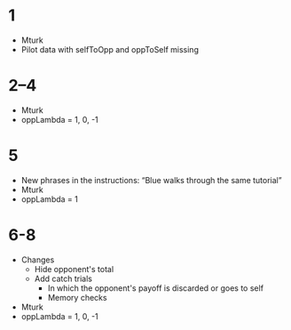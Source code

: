 # 1

- Mturk
- Pilot data with selfToOpp and oppToSelf missing

# 2–4

- Mturk
- oppLambda = 1, 0, -1

# 5

- New phrases in the instructions: “Blue walks through the same tutorial”
- Mturk
- oppLambda = 1

# 6-8

- Changes
  - Hide opponent's total
  - Add catch trials
    - In which the opponent's payoff is discarded or goes to self
    - Memory checks
- Mturk
- oppLambda = 1, 0, -1